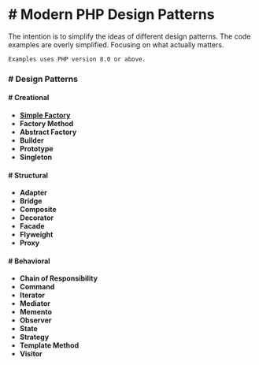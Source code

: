 # # Modern PHP Design Patterns
The intention is to simplify the ideas of different design patterns. The code examples are
overly simplified. Focusing on what actually matters.

`Examples uses PHP version 8.0 or above.`

### # Design Patterns
#### # Creational
* [**Simple Factory**](./creational/simple-factory.md)
* **Factory Method**
* **Abstract Factory**
* **Builder**
* **Prototype**
* **Singleton**

#### # Structural
* **Adapter**
* **Bridge**
* **Composite**
* **Decorator**
* **Facade**
* **Flyweight**
* **Proxy**

#### # Behavioral
* **Chain of Responsibility**
* **Command**
* **Iterator**
* **Mediator**
* **Memento**
* **Observer**
* **State**
* **Strategy**
* **Template Method**
* **Visitor**

